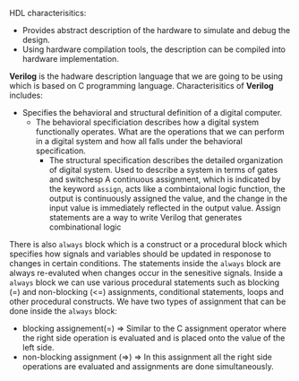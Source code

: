 HDL characterisitics: 
- Provides abstract description of the hardware to simulate and debug the design.
- Using hardware compilation tools, the description can be compiled into hardware implementation.

**Verilog** is the hadware description language that we are going to be using which is based on C programming language. Characterisitics of **Verilog** includes: 
- Specifies the behavioral and structural definition of a digital computer.
	- The behavioral specificiation describes how a digital system functionally operates. What are the operations that we can perform in a digital system and how all falls under the behavioral specification.
		- The structural specification describes the detailed organization of digital system. Used to describe a system in terms of gates and switchesp
A continuous assignment, which is indicated by the keyword `assign`, acts like a combintaional logic function, the output is continuously assigned the value, and the change in the input value is immediately reflected in the output value. 
Assign statements are a way to write Verilog that generates combinational logic

There is also `always` block which is a construct or a procedural block which specifies how signals and variables should be updated in responose to changes in certain conditions. The statements inside the `always` block are always re-evaluted when changes occur in the senesitive signals.
Inside a `always` block we can use various procedural statements such as blocking (=) and non-blocking (<=) assignments, conditional statements, loops and other procedural constructs.
We have two types of assignment that can be done inside the `always` block: 
- blocking assignement(=) => Similar to the C assignment operator where the right side operation is evaluated and is placed onto the value of the left side. 
- non-blocking assignment (=>) => In this assignment all the right side operations are evaluated and assignments are done simultaneously.
 